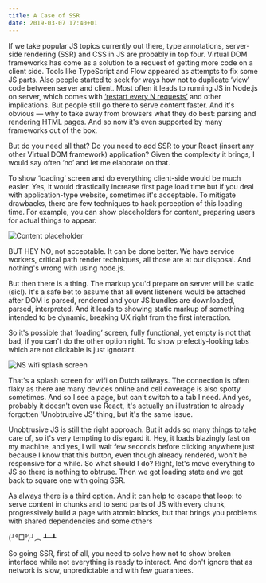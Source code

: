 ```yaml
---
title: A Case of SSR
date: 2019-03-07 17:40+01
---
```


If we take popular JS topics currently out there, type annotations, server-side rendering (SSR) and CSS in JS are probably in top four. Virtual DOM frameworks has come as a solution to a request of getting more code on a client side. Tools like TypeScript and Flow appeared as attempts to fix some JS parts. Also people started to seek for ways how not to duplicate ‘view’ code between server and client. Most often it leads to running JS in Node.js on server, which comes with [‘restart every N requests’](https://solovyov.net/en/2017/server-side-rendering/) and other implications. But people still go there to serve content faster. And it's obvious — why to take away from browsers what they do best: parsing and rendering HTML pages. And so now it's even supported by many frameworks out of the box.

But do you need all that? Do you need to add SSR to your React (insert any other Virtual DOM framework) application? Given the complexity it brings, I would say often ‘no’ and let me elaborate on that.

To show ‘loading’ screen and do everything client-side would be much easier. Yes, it would drastically increase first page load time but if you deal with application-type website, sometimes it's acceptable. To mitigate drawbacks, there are few techniques to hack perception of this loading time. For example, you can show placeholders for content, preparing users for actual things to appear.

![Content placeholder](images/content-placeholder.png)

BUT HEY NO, not acceptable. It can be done better. We have service workers, critical path render techniques, all those are at our disposal. And nothing's wrong with using node.js.

But then there is a thing. The markup you'd prepare on server will be static (sic!). It's a safe bet to assume that all event listeners would be attached after DOM is parsed, rendered and your JS bundles are downloaded, parsed, interpreted. And it leads to showing static markup of something intended to be dynamic, breaking UX right from the first interaction.

So it's possible that ‘loading’ screen, fully functional, yet empty is not that bad, if you can't do the other option right. To show prefectly-looking tabs which are not clickable is just ignorant.

![NS wifi splash screen](images/ns-wifi.png)

That's a splash screen for wifi on Dutch railways. The connection is often flaky as there are many devices online and cell coverage is also spotty sometimes. And so I see a page, but can't switch to a tab I need. And yes, probably it doesn't even use React, it's actually an illustration to already forgotten ‘Unobtrusive JS‘ thing, but it's the same issue.

Unobtrusive JS is still the right approach. But it adds so many things to take care of, so it's very tempting to disregard it. Hey, it loads blazingly fast on my machine, and yes, I will wait few seconds before clicking anywhere just because I know that this button, even though already rendered, won't be responsive for a while. So what should I do? Right, let's move everything to JS so there is nothing to obtruse. Then we got loading state and we get back to square one with going SSR.

As always there is a third option. And it can help to escape that loop: to serve content in chunks and to send parts of JS with every chunk, progressively build a page with atomic blocks, but that brings you problems with shared dependencies and some others

(╯°□°)╯︵ ┻━┻

So going SSR, first of all, you need to solve how not to show broken interface while not everything is ready to interact. And don't ignore that as network is slow, unpredictable and with few guarantees.
